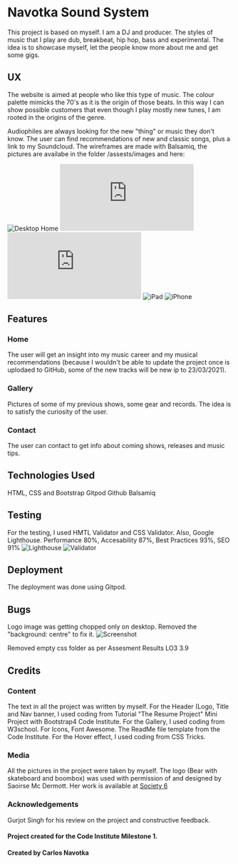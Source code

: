 # Navotka Sound System

This project is based on myself. I am a DJ and producer. The styles of music that I play are dub, breakbeat, hip hop, bass and experimental.
The idea is to showcase myself, let the people know more about me and get some gigs.

## UX
The website is aimed at people who like this type of music. The colour palette mimicks the 70's as it is the origin of those beats. In this way I can show possible customers that even though I play mostly new tunes, I am rooted in the origins of the genre.

Audiophiles are always looking for the new "thing" or music they don't know. The user can find recommendations of new and classic songs, plus a link to my Soundcloud.
The wireframes are made with Balsamiq, the pictures are availabe in the folder /assests/images and here:

![Desktop Home](https://github.com/cnavotka/navotka-soundsystem/blob/master/assets/images/BalsamiqMS1home.png)
![Desktop Gallery](https://github.com/cnavotka/navotka-soundsystem/blob/master/assets/images/BalsamiqMS1.pdf)
![Desktop Contact](https://github.com/cnavotka/navotka-soundsystem/blob/master/assets/images/BalsamiqMS1iii.pdf)
![iPad](htpps://github.com/cnavotka/navotka-soundsystem/blob/master/assets/images/iPadii.png)
![iPhone](https://github.com/cnavotka/navotka-soundsystem/blob/master/assets/images/Mobile%20balsamiq.png)


## Features
### Home
The user will get an insight into my music career and my musical recommendations (because I wouldn't be able to update the project once is uplodaed to GitHub, some of the new tracks will be new ip to 23/03/2021).

### Gallery

Pictures of some of my previous shows, some gear and records. The idea is to satisfy the curiosity of the user.

### Contact
The user can contact to get info about coming shows, releases and music tips.

## Technologies Used

HTML, CSS and Bootstrap
Gitpod
Github 
Balsamiq 

## Testing
For the testing, I used HMTL Validator and CSS Validator. Also, Google Lighthouse.
Performance 80%, Accesability 87%, Best Practices 93%, SEO 91%
![Lighthouse](https://github.com/cnavotka/navotka-soundsystem/blob/master/assets/images/perfomancelighthouse.png)
![Validator](https://github.com/cnavotka/navotka-soundsystem/blob/master/assets/images/validatorhtml.png)


## Deployment
The deployment was done using Gitpod.

## Bugs
Logo image was getting chopped only on desktop. Removed the "background: centre" to fix it. 
![Screenshot](https://github.com/cnavotka/navotka-soundsystem/blob/master/assets/images/headlogcut.png)

Removed empty css folder as per Assesment Results LO3 3.9

## Credits
### Content
The text in all the project was written by myself.
For the Header (Logo, Title and Nav banner, I used coding from Tutorial "The Resume Project" Mini Project with Bootstrap4 Code Institute.
For the Gallery, I used coding from W3school.
For Icons, Font Awesome.
The ReadMe file template from the Code Institute.
For the Hover effect, I used coding from CSS Tricks.

### Media
All the pictures in the project were taken by myself.
The logo (Bear with skateboard and boombox) was used with permission of and designed by Saoirse Mc Dermott. Her work is available at [Society 6](https://society6.com/saoirsesushi)

### Acknowledgements

Gurjot Singh for his review on the project and constructive feedback.

#### Project created for the Code Institute Milestone 1.
#### Created by Carlos Navotka 






